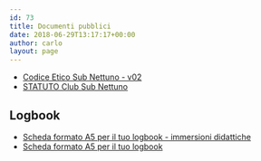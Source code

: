 ```yaml
---
id: 73
title: Documenti pubblici
date: 2018-06-29T13:17:17+00:00
author: carlo
layout: page
---
```


- [Codice Etico Sub Nettuno - v02](../media/Codice-Etico-Sub-Nettuno-v02.pdf)
- [STATUTO Club Sub Nettuno](../media/STATUTO-Club-Sub-Nettuno.pdf)

## Logbook

- [Scheda formato A5 per il tuo logbook - immersioni didattiche](/scheda-vuota-nettuno-didattica.pdf)
- [Scheda formato A5 per il tuo logbook](/scheda-vuota-nettuno-base.pdf)
